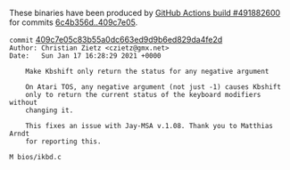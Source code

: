 These binaries have been produced by
[GitHub Actions build #491882600](https://github.com/emutos/emutos/actions/runs/491882600)
for commits [6c4b356d..409c7e05](https://github.com/emutos/emutos/compare/6c4b356d4035...409c7e05c83b).

``commit`` [409c7e05c83b55a0dc663ed9d9b6ed829da4fe2d](https://github.com/emutos/emutos/commit/409c7e05c83b55a0dc663ed9d9b6ed829da4fe2d)   
``Author: Christian Zietz <czietz@gmx.net>``  
``Date:   Sun Jan 17 16:28:29 2021 +0000``  
  
``    Make Kbshift only return the status for any negative argument``  
``    ``  
``    On Atari TOS, any negative argument (not just -1) causes Kbshift``  
``    only to return the current status of the keyboard modifiers without``  
``    changing it.``  
``    ``  
``    This fixes an issue with Jay-MSA v.1.08. Thank you to Matthias Arndt``  
``    for reporting this.``  
  
``M	bios/ikbd.c``  
